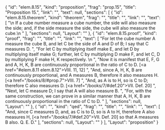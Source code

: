 {
  "id": "elem.8.15",
  "kind": "proposition",
  "frag": "prop.15",
  "title": "Proposition 15.",
  "link": "",
  "text": null,
  "sections": [
    {
      "id": "elem.8.15.theorem",
      "kind": "theorem",
      "frag": "",
      "title": "",
      "link": "",
      "text": [
        "\n       If a cube number measure a cube number, the side will also measure the side; and, if the side measure the side, the cube will also measure the cube.\n      "
      ],
      "sections": null,
      "Layout": ""
    },
    {
      "id": "elem.8.15.proof",
      "kind": "proof",
      "frag": "",
      "title": "",
      "link": "",
      "text": [
        "For let the cube number A measure the cube B, and let C be the side of A and D of B; I say that C measures D. ",
        "For let C by multiplying itself make E, and let D by multiplying itself make G; further, let C by multiplying D make F, and let C, D by multiplying F make H, K respectively. \n      ",
        "Now it is manifest that E, F, G and A, H, K, B are continuously proportional in the ratio of C to D. [<a href=\"#elem.8.11 elem.8.12\">VIII. 11, 12</a>] ",
        "And, since A, H, K, B are continuously proportional, and A measures B, therefore it also measures H. [<a href=\"/books/8/#prop.7\">VIII. 7</a>] ",
        "And, as A is to H, so is C to D; therefore C also measures D. [<a href=\"/books/7/#def.20\">VII. Def. 20</a>] ",
        "Next, let C measure D; I say that A will also measure B. ",
        "For, with the same construction, we can prove in a similar manner that A, H, K, B are continuously proportional in the ratio of C to D. "
      ],
      "sections": null,
      "Layout": ""
    },
    {
      "id": "",
      "kind": "qed",
      "frag": "",
      "title": "",
      "link": "",
      "text": [
        "And, since C measures D, and, as C is to D, so is A to H, therefore A also measures H, [<a href=\"/books/7/#def.20\">VII. Def. 20</a>] so that A measures B also. Q. E. D."
      ],
      "sections": null,
      "Layout": ""
    }
  ],
  "Layout": "proposition"
}
